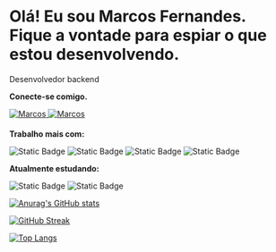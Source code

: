 # Olá! Eu sou Marcos Fernandes. Fique a vontade para espiar o que estou desenvolvendo.

Desenvolvedor backend

**Conecte-se comigo.**
<div>
 <a href="https://www.linkedin.com/in/marcos-fc" target="_blank">
<img src=https://img.shields.io/badge/linkedin-%231E77B5.svg?&style=for-the-badge&logo=linkedin&logoColor=white alt=Marcos Fernandes linkedin style="margin-bottom: 5px;" />
</a>
  
<a href="https://github.com/marcos-fc" target="_blank">
<img src=https://img.shields.io/badge/GitHub-100000?style=for-the-badge&logo=github&logoColor=white alt=Marcos Fernandes GitHub style="margin-bottom: 5px;" />
</a>
</div>

**Trabalho mais com:**

![Static Badge](https://img.shields.io/badge/Java-blue)
![Static Badge](https://img.shields.io/badge/Eclipse-purple)
![Static Badge](https://img.shields.io/badge/Spring_boot-green)
![Static Badge](https://img.shields.io/badge/Mysql-blue)

**Atualmente estudando:**

![Static Badge](https://img.shields.io/badge/Kotlin-purple)
![Static Badge](https://img.shields.io/badge/Ingl%C3%AAs-red)

[![Anurag's GitHub stats](https://github-readme-stats.vercel.app/api?username=marcos-fc&show_icons=true&theme=default)](https://github.com/marcos-fc)

[![GitHub Streak](https://streak-stats.demolab.com/?user=marcos-fc&theme=default)](https://git.io/streak-stats)

[![Top Langs](https://github-readme-stats.vercel.app/api/top-langs/?username=marcos-fc&layout=compact&theme=default)](https://github.com/marcos-fc)
